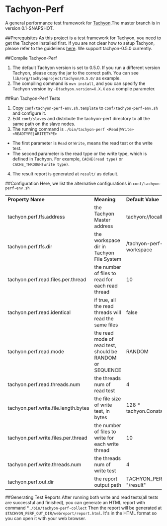 Tachyon-Perf
============

A  general performance test framework for [Tachyon](http://tachyon-project.org/).The master branch is in version 0.1-SNAPSHOT.

##Prerequisites
As this project is a test framework for Tachyon, you need to get the Tachyon installed first. If you are not clear how to setup Tachyon, please refer to the guideliens [here](http://tachyon-project.org/Running-Tachyon-on-a-Cluster.html). We support  tachyon-0.5.0 currently.

##Compile Tachyon-Perf
1. The default Tachyon version is set to 0.5.0. If you run a different version Tachyon, please copy the jar to the correct path. You can see `lib/org/tachyonproject/tachyon/0.5.0/` as example.
2. The compiling command is `mvn install`, and you can specify the Tachyon version by `-Dtachyon.version=X.X.X` as a compile parameter.

##Run Tachyon-Perf Tests
1. Copy `conf/tachyon-perf-env.sh.template` to `conf/tachyon-perf-env.sh` and configure it.
2. Edit `conf/slaves` and distribute the tachyon-perf directory to all the same path on the slave nodes.
3. The running command is `./bin/tachyon-perf <Read|Write> <READTYPE|WRITETYPE>`
 * The first parameter is `Read` or `Write`, means the read test or the write test.
 * The second parameter is the read type or the write type, which is defined in Tachyon. For example, `CACHE(read type)` or `CACHE_THROUGH(write type)`.
4. The result report is generated at `result/` as default.

##Configuration
Here, we list the alternative configurations in `conf/tachyon-perf-env.sh`
<table>
    <tr>
        <td><b>Property Name</b></td>
        <td><b>Meaning</b></td>
        <td><b>Default Value</b></td>
    </tr>
    <tr>
        <td>tachyon.perf.tfs.address</td>
        <td>the Tachyon Master address</td>
        <td>tachyon://localhost:19998</td>
    </tr>
    <tr>
        <td>tachyon.perf.tfs.dir</td>
        <td>the workspace dir in Tachyon File System</td>
        <td>/tachyon-perf-workspace</td>
    </tr>
    <tr>
        <td>tachyon.perf.read.files.per.thread</td>
        <td>the number of files to read for each read thread</td>
        <td>10</td>
    </tr>
    <tr>
        <td>tachyon.perf.read.identical</td>
        <td>if true, all the read threads will read the same files</td>
        <td>false</td>
    </tr>
    <tr>
        <td>tachyon.perf.read.mode</td>
        <td>the read mode of read test, should be RANDOM or SEQUENCE</td>
        <td>RANDOM</td>
    </tr>
    <tr>
        <td>tachyon.perf.read.threads.num</td>
        <td>the threads num of read test</td>
        <td>4</td>
    </tr>
    <tr>
        <td>tachyon.perf.write.file.length.bytes</td>
        <td>the file size of write test, in bytes</td>
        <td>128 * tachyon.Constants.MB</td>
    </tr>
    <tr>
        <td>tachyon.perf.write.files.per.thread</td>
        <td>the number of files to write for each write thread</td>
        <td>10</td>
    </tr>
    <tr>
        <td>tachyon.perf.write.threads.num</td>
        <td>the threads num of write test</td>
        <td>4</td>
    </tr>
    <tr>
        <td>tachyon.perf.out.dir</td>
        <td>the report output path</td>
        <td>TACHYON_PERF_HOME + "/result"</td>
    </tr>
</table>

##Generating Test Reports
After running both write and read tests(all tests are successful and finished), you can generate an HTML report with command
 *`./bin/tachyon-perf-collect`
Then the report will be generated at `$TACHYON_PERF_OUT_DIR/webreport/report.html`. It's in the HTML format so you can open it with your web browser.



